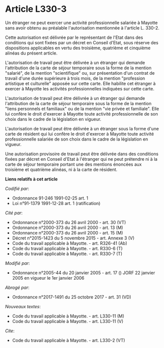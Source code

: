 # Article L330-3

Un étranger ne peut exercer une activité professionnelle salariée à Mayotte sans avoir obtenu au préalable l'autorisation
mentionnée à l'article L. 330-2.

Cette autorisation est délivrée par le représentant de l'Etat dans des conditions qui sont fixées par un décret en Conseil
d'Etat, sous réserve des dispositions applicables en vertu des troisième, quatrième et cinquième alinéas du présent article.

L'autorisation de travail peut être délivrée à un étranger qui demande l'attribution de la carte de séjour temporaire sous la
forme de la mention "salarié", de la mention "scientifique" ou, sur présentation d'un contrat de travail d'une durée
supérieure à trois mois, de la mention "profession artistique et culturelle" apposée sur cette carte. Elle habilite cet
étranger à exercer à Mayotte les activités professionnelles indiquées sur cette carte.

L'autorisation de travail peut être délivrée à un étranger qui demande l'attribution de la carte de séjour temporaire sous la
forme de la mention "liens personnels et familiaux" ou de la mention "vie privée et familiale". Elle lui confère le droit
d'exercer à Mayotte toute activité professionnelle de son choix dans le cadre de la législation en vigueur.

L'autorisation de travail peut être délivrée à un étranger sous la forme d'une carte de résident qui lui confère le droit
d'exercer à Mayotte toute activité professionnelle salariée de son choix dans le cadre de la législation en vigueur.

Une autorisation provisoire de travail peut être délivrée dans des conditions fixées par décret en Conseil d'Etat à
l'étranger qui ne peut prétendre ni à la carte de séjour temporaire portant une des mentions énoncées aux troisième et
quatrième alinéas, ni à la carte de résident.

**Liens relatifs à cet article**

_Codifié par_:

  - Ordonnance 91-246 1991-02-25 art. 1
  - Loi n°91-1379 1991-12-28 art. 1 (ratification)

_Cité par_:

  - Ordonnance n°2000-373 du 26 avril 2000 - art. 30 (VT)
  - Ordonnance n°2000-373 du 26 avril 2000 - art. 13 (M)
  - Ordonnance n°2000-373 du 26 avril 2000 - art. 15 (M)
  - Décret n°2015-1423 du 5 novembre 2015 - art. Annexe 3 (V)
  - Code du travail applicable à Mayotte. - art. R326-41 (Ab)
  - Code du travail applicable à Mayotte. - art. R330-6 (T)
  - Code du travail applicable à Mayotte. - art. R330-7 (T)

_Modifié par_:

  - Ordonnance n°2005-44 du 20 janvier 2005 - art. 17 () JORF 22 janvier 2005 en vigueur le 1er janvier 2006

_Abrogé par_:

  - Ordonnance n°2017-1491 du 25 octobre 2017 - art. 31 (VD)

_Nouveaux textes_:

  - Code du travail applicable à Mayotte. - art. L330-11 (M)
  - Code du travail applicable à Mayotte. - art. L330-11 (V)

_Cite_:

  - Code du travail applicable à Mayotte. - art. L330-2 (VT)
